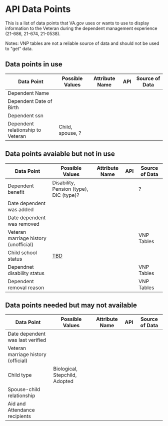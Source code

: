 # API Data Points

This is a list of data points that VA.gov uses or wants to use to display information to the Veteran during the dependent management experience (21-686, 21-674, 21-0538).

Notes: VNP tables are not a reliable source of data and should not be used to "get" data.

## Data points in use

| Data Point                       | Possible Values     | Attribute Name     | API | Source of Data |
| -------------------------------- | ------------------- |------------------- | --- | -------------- |
| Dependent Name                   |                     |                    |     |                |
| Dependent Date of Birth          |                     |                    |     |                |
| Dependent ssn                    |                     |                    |     |                |
| Dependent relationship to Veteran| Child, spouse, ?    |                    |     |                |



## Data points avaiable but not in use

| Data Point                           | Possible Values                         | Attribute Name     | API | Source of Data |
| ------------------------------------ | --------------------------------------- |------------------- | --- | -------------- |
| Dependent benefit                    | Disability, Pension (type), DIC (type)? |                    |     | ?              |
| Date dependent was added             |                                         |                    |     |                |
| Date dependent was removed           |                                         |                    |     |                |
| Veteran marriage history (unofficial)|                                         |                    |     | VNP Tables     |
| Child school status                  | [TBD](https://github.com/department-of-veterans-affairs/va.gov-team/issues/117156) |                    |     |                |
| Dependnet disability status          |                                         |                    |     | VNP Tables     |
| Dependent removal reason             |                                         |                    |     | VNP Tables     |


## Data points needed but may not available

| Data Point                         | Possible Values                | Attribute Name     | API | Source of Data |
| ---------------------------------- | ------------------------------ |------------------- | --- | -------------- |
| Date dependent was last verified   |                                |                    |     |                |
| Veteran marriage history (official)|                                |                    |     |                |
| Child type                         | Biological, Stepchild, Adopted |                    |     |                |
| Spouse-child relationship          |                                |                    |     |                |
| Aid and Attendance recipients      |                                |                    |     |                |


